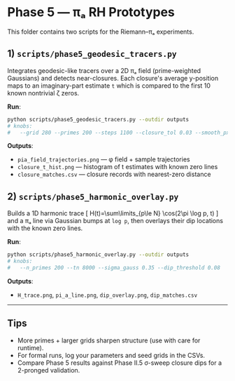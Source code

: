 
# Phase 5 — πₐ RH Prototypes

This folder contains two scripts for the Riemann–πₐ experiments.

## 1) `scripts/phase5_geodesic_tracers.py`

Integrates geodesic-like tracers over a 2D πₐ field (prime-weighted Gaussians) and detects near-closures. Each closure's average y-position maps to an imaginary-part estimate `t` which is compared to the first 10 known nontrivial ζ zeros.

**Run**:
```bash
python scripts/phase5_geodesic_tracers.py --outdir outputs
# knobs:
#   --grid 280 --primes 200 --steps 1100 --closure_tol 0.03 --smooth_px 2.5
```

**Outputs**:
- `pia_field_trajectories.png` — φ field + sample trajectories
- `closure_t_hist.png` — histogram of t estimates with known zero lines
- `closure_matches.csv` — closure records with nearest-zero distance

## 2) `scripts/phase5_harmonic_overlay.py`

Builds a 1D harmonic trace
\[ H(t)=\sum\limits_{p\le N} \cos(2\pi \log p\, t) \]
and a πₐ line via Gaussian bumps at `log p`, then overlays their dip locations with the known zero lines.

**Run**:
```bash
python scripts/phase5_harmonic_overlay.py --outdir outputs
# knobs:
#   --n_primes 200 --tn 8000 --sigma_gauss 0.35 --dip_threshold 0.08
```

**Outputs**:
- `H_trace.png`, `pi_a_line.png`, `dip_overlay.png`, `dip_matches.csv`

---

## Tips
- More primes + larger grids sharpen structure (use with care for runtime).
- For formal runs, log your parameters and seed grids in the CSVs.
- Compare Phase 5 results against Phase II.5 σ-sweep closure dips for a 2-pronged validation.
